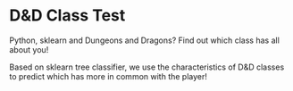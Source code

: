 # D&D Class Test
Python, sklearn and Dungeons and Dragons? Find out which class has all about you!

Based on sklearn tree classifier, we use the characteristics of D&D classes to predict which has more in common with the player!
